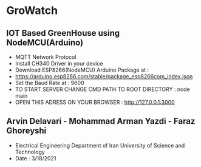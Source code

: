# GroWatch
## IOT Based GreenHouse using NodeMCU(Arduino) 
- MQTT Network Protocol
- Install CH340 Driver in your device
- Download ESP8266(NodeMCU) Arduino Package at :
- https://arduino.esp8266.com/stable/package_esp8266com_index.json
- Set the Baud Rate at : 9600
- TO START SERVER CHANGE CMD PATH TO ROOT DIRECTORY : node main
- OPEN THIS ADRESS ON YOUR BROWSER : http://127.0.0.1:3000
## Arvin Delavari - Mohammad Arman Yazdi - Faraz Ghoreyshi     
- Electrical Engineering Department of Iran University of Science and Technology
- Date : 3/18/2021
